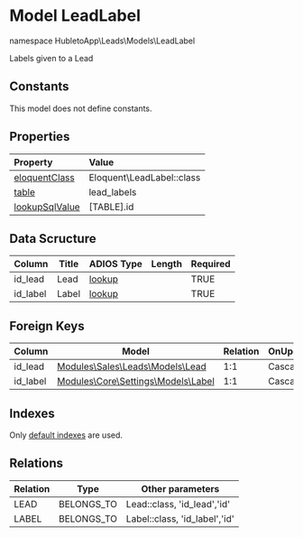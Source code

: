 # Model LeadLabel

namespace HubletoApp\Leads\Models\LeadLabel

Labels given to a Lead

## Constants

This model does not define constants.

## Properties

| Property                                                                                 | Value                     |
| :--------------------------------------------------------------------------------------- | :------------------------ |
| [eloquentClass](https://docs.wai.blue/adios-framework/models/properties#eloquentClass)   | Eloquent\LeadLabel::class |
| [table](https://docs.wai.blue/adios-framework/models/properties#table)                   | lead_labels               |
| [lookupSqlValue](https://docs.wai.blue/adios-framework/models/properties#lookupSqlValue) | [TABLE].id                |

## Data Scructure

| Column   | Title | ADIOS Type                                                               | Length | Required |
| -------- | ----- | ------------------------------------------------------------------------ | ------ | -------- |
| id_lead  | Lead  | [lookup](https://docs.wai.blue/adios-framework/models/attributes#lookup) |        | TRUE     |
| id_label | Label | [lookup](https://docs.wai.blue/adios-framework/models/attributes#lookup) |        | TRUE     |

## Foreign Keys

| Column   | Model                                                                     | Relation | OnUpdate | OnDelete |
| -------- | ------------------------------------------------------------------------- | -------- | -------- | -------- |
| id_lead  | [Modules\Sales\Leads\Models\Lead](lead)                                   | 1:1      | Cascade  | Restrict |
| id_label | [Modules\Core\Settings\Models\Label](../../../core/settings/models/label) | 1:1      | Cascade  | Restrict |

## Indexes

Only [default indexes](https://docs.wai.blue/adios-framework/default-indexes) are used.

## Relations

| Relation | Type       | Other parameters              |
| -------- | ---------- | ----------------------------- |
| LEAD     | BELONGS_TO | Lead::class, 'id_lead','id'   |
| LABEL    | BELONGS_TO | Label::class, 'id_label','id' |
